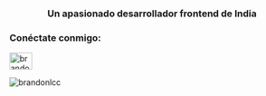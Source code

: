 <!--  <p align="center">Muy pronto.</p>  -->

###

###

<h3 align="center">Un apasionado desarrollador frontend de India</h3>

<h3 align="left">Conéctate conmigo:</h3>
<p align="left">
<a href="https://linkedin.com/in/brandon-luis" target="blank"><img align="center" src="https://raw.githubusercontent.com/rahuldkjain/github-profile-readme-generator/master/src/images/icons/Social/linked-in-alt.svg" alt="brandon-luis" height="30" width="40" /></a>
</p>

<p> <img align="center" src="https://github-readme-stats.vercel.app/api?username=brandonlcc&show_icons=true&locale=es" alt="brandonlcc" /></p>


<!--
**BrandonLCC/BrandonLCC** is a ✨ _special_ ✨ repository because its `README.md` (this file) appears on your GitHub profile.

Here are some ideas to get you started:

- 🔭 I’m currently working on ...
- 🌱 I’m currently learning ...
- 👯 I’m looking to collaborate on ...
- 🤔 I’m looking for help with ...
- 💬 Ask me about ...
- 📫 How to reach me: ...
- 😄 Pronouns: ...
- ⚡ Fun fact: ...
-->
